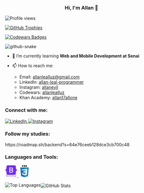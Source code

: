 <h3 align="center">Hi, I'm Allan 👋</h3>

<p align="left"> 
  <img src="https://komarev.com/ghpvc/?username=allanlealluz&label=Profile%20views&color=0e75b6&style=flat" alt="Profile views" /> 
</p>

<p align="left"> 
  <a href="https://github.com/ryo-ma/github-profile-trophy">
    <img src="https://github-profile-trophy.vercel.app/?username=allanlealluz" alt="GitHub Trophies" />
  </a>
</p>

<p align="left"> 
  <a href="https://www.codewars.com/users/allanlealluz">
    <img src="https://www.codewars.com/users/allanlealluz/badges/large" alt="Codewars Badges" />
  </a>
</p>

<picture>
  <source media="(prefers-color-scheme: dark)" srcset="github-snake-dark.svg" />
  <source media="(prefers-color-scheme: light)" srcset="github-snake.svg" />
  <img alt="github-snake" src="github-snake.svg" />
</picture>

- 🌱 I’m currently learning **Web and Mobile Development at Senai**

- 📫 How to reach me:
  - Email: [allanlealluz@gmail.com](mailto:allanlealluz@gmail.com)
  - LinkedIn: [allan-leal-programmer](https://www.linkedin.com/in/allan-leal-programmer/)
  - Instagram: [allanevil](https://instagram.com/allanevil)
  - Codewars: [allanlealluz](https://www.codewars.com/users/allanlealluz)
  - Khan Academy: [allan17allone](https://www.khanacademy.org/profile/allan17allone)

<h3 align="left">Connect with me:</h3>
<p align="left">
  <a href="https://www.linkedin.com/in/allan-leal-programmer" target="_blank">
    <img align="center" src="https://raw.githubusercontent.com/rahuldkjain/github-profile-readme-generator/master/src/images/icons/Social/linked-in-alt.svg" alt="LinkedIn" height="30" width="40" />
  </a>
  <a href="https://instagram.com/allanevil" target="_blank">
    <img align="center" src="https://raw.githubusercontent.com/rahuldkjain/github-profile-readme-generator/master/src/images/icons/Social/instagram.svg" alt="Instagram" height="30" width="40" />
  </a>
</p>

<h3 align="left">Follow my studies:</h3>
<p>https://roadmap.sh/backend?s=64e76ceeb128dce3cb700c48</p>

<h3 align="left">Languages and Tools:</h3>
<p align="left">
  <a href="https://getbootstrap.com" target="_blank">
    <img src="https://raw.githubusercontent.com/devicons/devicon/master/icons/bootstrap/bootstrap-plain-wordmark.svg" alt="Bootstrap" width="40" height="40" />
  </a>
  <a href="https://www.w3schools.com/css/" target="_blank">
    <img src="https://raw.githubusercontent.com/devicons/devicon/master/icons/css3/css3-original-wordmark.svg" alt="CSS3" width="40" height="40" />
  </a>
  <!-- Add more icons here as needed -->
</p>

<p>
  <img align="left" src="https://github-readme-stats.vercel.app/api/top-langs?username=allanlealluz&show_icons=true&locale=en&layout=compact" alt="Top Languages" />
</p>

<p>
  <img align="center" src="https://github-readme-stats.vercel.app/api?username=allanlealluz&show_icons=true&locale=en" alt="GitHub Stats" />
</p>
